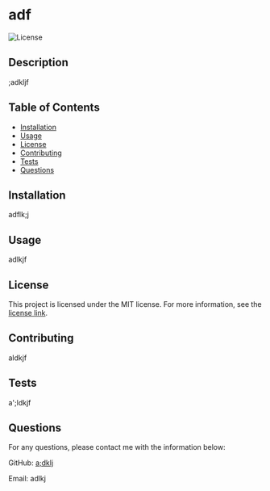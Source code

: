 # adf
  ![License](https://img.shields.io/badge/license-MIT-blue.svg)

## Description
;adkljf

## Table of Contents
- [Installation](#installation)
- [Usage](#usage)
- [License](#license)
- [Contributing](#contributing)
- [Tests](#tests)
- [Questions](#questions)

## Installation
adflk;j

## Usage
adlkjf

## License
This project is licensed under the MIT license. For more information, see the [license link](https://opensource.org/licenses/MIT).

## Contributing
aldkjf

## Tests
a';ldkjf

## Questions
For any questions, please contact me with the information below:

GitHub: [a;dklj](https://github.com/a;dklj)

Email: adlkj
  